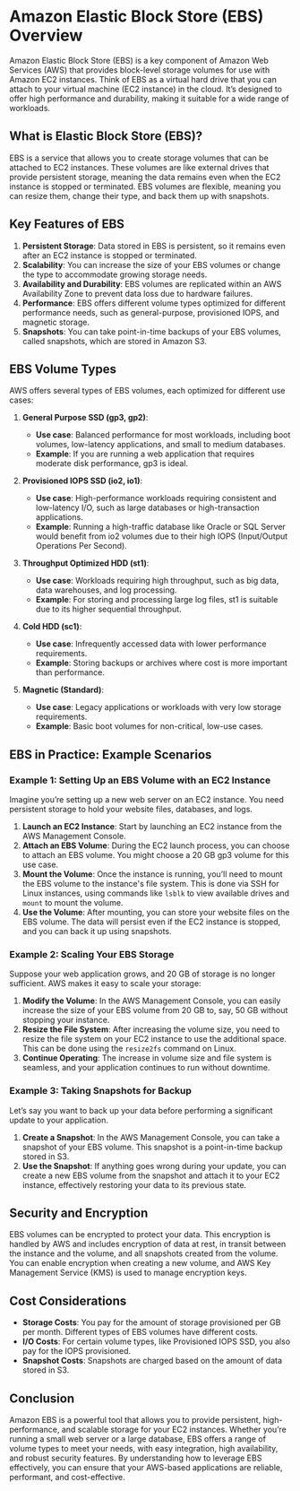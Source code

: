 # Amazon Elastic Block Store (EBS) Overview

Amazon Elastic Block Store (EBS) is a key component of Amazon Web Services (AWS) that provides block-level storage volumes for use with Amazon EC2 instances. Think of EBS as a virtual hard drive that you can attach to your virtual machine (EC2 instance) in the cloud. It’s designed to offer high performance and durability, making it suitable for a wide range of workloads.

## What is Elastic Block Store (EBS)?

EBS is a service that allows you to create storage volumes that can be attached to EC2 instances. These volumes are like external drives that provide persistent storage, meaning the data remains even when the EC2 instance is stopped or terminated. EBS volumes are flexible, meaning you can resize them, change their type, and back them up with snapshots.

## Key Features of EBS

1. **Persistent Storage**: Data stored in EBS is persistent, so it remains even after an EC2 instance is stopped or terminated.
2. **Scalability**: You can increase the size of your EBS volumes or change the type to accommodate growing storage needs.
3. **Availability and Durability**: EBS volumes are replicated within an AWS Availability Zone to prevent data loss due to hardware failures.
4. **Performance**: EBS offers different volume types optimized for different performance needs, such as general-purpose, provisioned IOPS, and magnetic storage.
5. **Snapshots**: You can take point-in-time backups of your EBS volumes, called snapshots, which are stored in Amazon S3.

## EBS Volume Types

AWS offers several types of EBS volumes, each optimized for different use cases:

1. **General Purpose SSD (gp3, gp2)**:
   - **Use case**: Balanced performance for most workloads, including boot volumes, low-latency applications, and small to medium databases.
   - **Example**: If you are running a web application that requires moderate disk performance, gp3 is ideal.

2. **Provisioned IOPS SSD (io2, io1)**:
   - **Use case**: High-performance workloads requiring consistent and low-latency I/O, such as large databases or high-transaction applications.
   - **Example**: Running a high-traffic database like Oracle or SQL Server would benefit from io2 volumes due to their high IOPS (Input/Output Operations Per Second).

3. **Throughput Optimized HDD (st1)**:
   - **Use case**: Workloads requiring high throughput, such as big data, data warehouses, and log processing.
   - **Example**: For storing and processing large log files, st1 is suitable due to its higher sequential throughput.

4. **Cold HDD (sc1)**:
   - **Use case**: Infrequently accessed data with lower performance requirements.
   - **Example**: Storing backups or archives where cost is more important than performance.

5. **Magnetic (Standard)**:
   - **Use case**: Legacy applications or workloads with very low storage requirements.
   - **Example**: Basic boot volumes for non-critical, low-use cases.

## EBS in Practice: Example Scenarios

### Example 1: Setting Up an EBS Volume with an EC2 Instance

Imagine you’re setting up a new web server on an EC2 instance. You need persistent storage to hold your website files, databases, and logs.

1. **Launch an EC2 Instance**: Start by launching an EC2 instance from the AWS Management Console.
2. **Attach an EBS Volume**: During the EC2 launch process, you can choose to attach an EBS volume. You might choose a 20 GB gp3 volume for this use case.
3. **Mount the Volume**: Once the instance is running, you’ll need to mount the EBS volume to the instance's file system. This is done via SSH for Linux instances, using commands like `lsblk` to view available drives and `mount` to mount the volume.
4. **Use the Volume**: After mounting, you can store your website files on the EBS volume. The data will persist even if the EC2 instance is stopped, and you can back it up using snapshots.

### Example 2: Scaling Your EBS Storage

Suppose your web application grows, and 20 GB of storage is no longer sufficient. AWS makes it easy to scale your storage:

1. **Modify the Volume**: In the AWS Management Console, you can easily increase the size of your EBS volume from 20 GB to, say, 50 GB without stopping your instance.
2. **Resize the File System**: After increasing the volume size, you need to resize the file system on your EC2 instance to use the additional space. This can be done using the `resize2fs` command on Linux.
3. **Continue Operating**: The increase in volume size and file system is seamless, and your application continues to run without downtime.

### Example 3: Taking Snapshots for Backup

Let’s say you want to back up your data before performing a significant update to your application.

1. **Create a Snapshot**: In the AWS Management Console, you can take a snapshot of your EBS volume. This snapshot is a point-in-time backup stored in S3.
2. **Use the Snapshot**: If anything goes wrong during your update, you can create a new EBS volume from the snapshot and attach it to your EC2 instance, effectively restoring your data to its previous state.

## Security and Encryption

EBS volumes can be encrypted to protect your data. This encryption is handled by AWS and includes encryption of data at rest, in transit between the instance and the volume, and all snapshots created from the volume. You can enable encryption when creating a new volume, and AWS Key Management Service (KMS) is used to manage encryption keys.

## Cost Considerations

- **Storage Costs**: You pay for the amount of storage provisioned per GB per month. Different types of EBS volumes have different costs.
- **I/O Costs**: For certain volume types, like Provisioned IOPS SSD, you also pay for the IOPS provisioned.
- **Snapshot Costs**: Snapshots are charged based on the amount of data stored in S3.

## Conclusion

Amazon EBS is a powerful tool that allows you to provide persistent, high-performance, and scalable storage for your EC2 instances. Whether you’re running a small web server or a large database, EBS offers a range of volume types to meet your needs, with easy integration, high availability, and robust security features. By understanding how to leverage EBS effectively, you can ensure that your AWS-based applications are reliable, performant, and cost-effective.